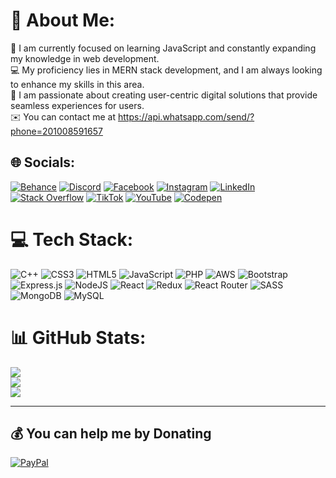# 💫 About Me:
🧠 I am currently focused on learning JavaScript and constantly expanding my knowledge in web development.<br>💻 My proficiency lies in MERN stack development, and I am always looking to enhance my skills in this area.<br>🌟 I am passionate about creating user-centric digital solutions that provide seamless experiences for users.<br>✉️  You can contact me at https://api.whatsapp.com/send/?phone=201008591657


## 🌐 Socials:
[![Behance](https://img.shields.io/badge/Behance-1769ff?logo=behance&logoColor=white)](https://behance.net/mostafashawky11) [![Discord](https://img.shields.io/badge/Discord-%237289DA.svg?logo=discord&logoColor=white)](https://discord.gg/Not_Shawky007#6782) [![Facebook](https://img.shields.io/badge/Facebook-%231877F2.svg?logo=Facebook&logoColor=white)](https://facebook.com/mostafa.gabr.102/) [![Instagram](https://img.shields.io/badge/Instagram-%23E4405F.svg?logo=Instagram&logoColor=white)](https://instagram.com/notshawky007/) [![LinkedIn](https://img.shields.io/badge/LinkedIn-%230077B5.svg?logo=linkedin&logoColor=white)](https://linkedin.com/in/notshawky007/) [![Stack Overflow](https://img.shields.io/badge/-Stackoverflow-FE7A16?logo=stack-overflow&logoColor=white)](https://stackoverflow.com/users/21649692/mostafa-shawky) [![TikTok](https://img.shields.io/badge/TikTok-%23000000.svg?logo=TikTok&logoColor=white)](https://tiktok.com/@@shawky.dev) [![YouTube](https://img.shields.io/badge/YouTube-%23FF0000.svg?logo=YouTube&logoColor=white)](https://youtube.com/@UCqDKae28Uv8vl5Legk75JVA) [![Codepen](https://img.shields.io/badge/Codepen-000000?style=for-the-badge&logo=codepen&logoColor=white)](https://codepen.io/notshawky007) 

# 💻 Tech Stack:
![C++](https://img.shields.io/badge/c++-%2300599C.svg?style=for-the-badge&logo=c%2B%2B&logoColor=white) ![CSS3](https://img.shields.io/badge/css3-%231572B6.svg?style=for-the-badge&logo=css3&logoColor=white) ![HTML5](https://img.shields.io/badge/html5-%23E34F26.svg?style=for-the-badge&logo=html5&logoColor=white) ![JavaScript](https://img.shields.io/badge/javascript-%23323330.svg?style=for-the-badge&logo=javascript&logoColor=%23F7DF1E) ![PHP](https://img.shields.io/badge/php-%23777BB4.svg?style=for-the-badge&logo=php&logoColor=white) ![AWS](https://img.shields.io/badge/AWS-%23FF9900.svg?style=for-the-badge&logo=amazon-aws&logoColor=white) ![Bootstrap](https://img.shields.io/badge/bootstrap-%23563D7C.svg?style=for-the-badge&logo=bootstrap&logoColor=white) ![Express.js](https://img.shields.io/badge/express.js-%23404d59.svg?style=for-the-badge&logo=express&logoColor=%2361DAFB) ![NodeJS](https://img.shields.io/badge/node.js-6DA55F?style=for-the-badge&logo=node.js&logoColor=white) ![React](https://img.shields.io/badge/react-%2320232a.svg?style=for-the-badge&logo=react&logoColor=%2361DAFB) ![Redux](https://img.shields.io/badge/redux-%23593d88.svg?style=for-the-badge&logo=redux&logoColor=white) ![React Router](https://img.shields.io/badge/React_Router-CA4245?style=for-the-badge&logo=react-router&logoColor=white) ![SASS](https://img.shields.io/badge/SASS-hotpink.svg?style=for-the-badge&logo=SASS&logoColor=white) ![MongoDB](https://img.shields.io/badge/MongoDB-%234ea94b.svg?style=for-the-badge&logo=mongodb&logoColor=white) ![MySQL](https://img.shields.io/badge/mysql-%2300f.svg?style=for-the-badge&logo=mysql&logoColor=white)
# 📊 GitHub Stats:
![](https://github-readme-stats.vercel.app/api?username=notshawky007&theme=radical&hide_border=false&include_all_commits=false&count_private=false)<br/>
![](https://github-readme-streak-stats.herokuapp.com/?user=notshawky007&theme=radical&hide_border=false)<br/>
![](https://github-readme-stats.vercel.app/api/top-langs/?username=notshawky007&theme=radical&hide_border=false&include_all_commits=false&count_private=false&layout=compact)

---


  ## 💰 You can help me by Donating
  [![PayPal](https://img.shields.io/badge/PayPal-00457C?style=for-the-badge&logo=paypal&logoColor=white)](https://www.paypal.com/paypalme/notshawky) 

 
